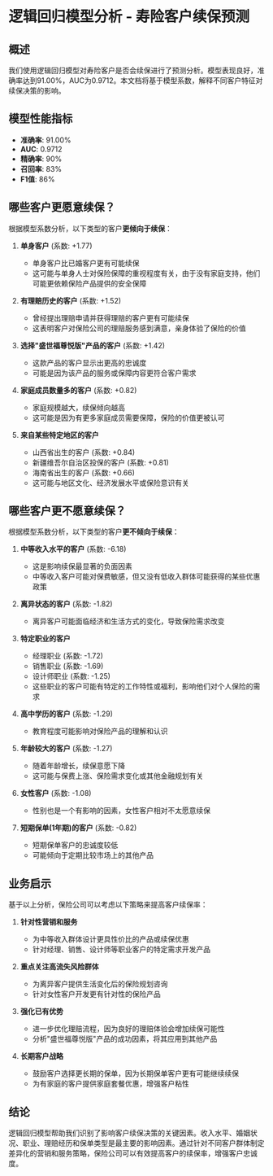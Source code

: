 # 逻辑回归模型分析 - 寿险客户续保预测

## 概述

我们使用逻辑回归模型对寿险客户是否会续保进行了预测分析。模型表现良好，准确率达到91.00%，AUC为0.9712。本文档将基于模型系数，解释不同客户特征对续保决策的影响。

## 模型性能指标

- **准确率**: 91.00%
- **AUC**: 0.9712
- **精确率**: 90%
- **召回率**: 83%
- **F1值**: 86%

## 哪些客户更愿意续保？

根据模型系数分析，以下类型的客户**更倾向于续保**：

1. **单身客户** (系数: +1.77)
   - 单身客户比已婚客户更有可能续保
   - 这可能与单身人士对保险保障的重视程度有关，由于没有家庭支持，他们可能更依赖保险产品提供的安全保障

2. **有理赔历史的客户** (系数: +1.52)
   - 曾经提出理赔申请并获得理赔的客户更有可能续保
   - 这表明客户对保险公司的理赔服务感到满意，亲身体验了保险的价值

3. **选择"盛世福尊悦版"产品的客户** (系数: +1.42)
   - 这款产品的客户显示出更高的忠诚度
   - 可能是因为该产品的服务或保障内容更符合客户需求

4. **家庭成员数量多的客户** (系数: +0.82)
   - 家庭规模越大，续保倾向越高
   - 这可能是因为有更多家庭成员需要保障，保险的价值更被认可

5. **来自某些特定地区的客户**
   - 山西省出生的客户 (系数: +0.84)
   - 新疆维吾尔自治区投保的客户 (系数: +0.81)
   - 海南省出生的客户 (系数: +0.66)
   - 这可能与地区文化、经济发展水平或保险意识有关

## 哪些客户更不愿意续保？

根据模型系数分析，以下类型的客户**更不倾向于续保**：

1. **中等收入水平的客户** (系数: -6.18)
   - 这是影响续保最显著的负面因素
   - 中等收入客户可能对保费敏感，但又没有低收入群体可能获得的某些优惠政策

2. **离异状态的客户** (系数: -1.82)
   - 离异客户可能面临经济和生活方式的变化，导致保险需求改变

3. **特定职业的客户**
   - 经理职业 (系数: -1.72)
   - 销售职业 (系数: -1.69)
   - 设计师职业 (系数: -1.25)
   - 这些职业的客户可能有特定的工作特性或福利，影响他们对个人保险的需求

4. **高中学历的客户** (系数: -1.29)
   - 教育程度可能影响对保险产品的理解和认识

5. **年龄较大的客户** (系数: -1.27)
   - 随着年龄增长，续保意愿下降
   - 这可能与保费上涨、保险需求变化或其他金融规划有关

6. **女性客户** (系数: -1.08)
   - 性别也是一个有影响的因素，女性客户相对不太愿意续保

7. **短期保单(1年期)的客户** (系数: -0.82)
   - 短期保单客户的忠诚度较低
   - 可能倾向于定期比较市场上的其他产品

## 业务启示

基于以上分析，保险公司可以考虑以下策略来提高客户续保率：

1. **针对性营销和服务**
   - 为中等收入群体设计更具性价比的产品或续保优惠
   - 针对经理、销售、设计师等职业客户的特定需求开发产品

2. **重点关注高流失风险群体**
   - 为离异客户提供生活变化后的保险规划咨询
   - 针对女性客户开发更有针对性的保险产品

3. **强化已有优势**
   - 进一步优化理赔流程，因为良好的理赔体验会增加续保可能性
   - 分析"盛世福尊悦版"产品的成功因素，将其应用到其他产品

4. **长期客户战略**
   - 鼓励客户选择更长期的保单，因为长期保单客户更有可能继续续保
   - 为有家庭的客户提供家庭套餐优惠，增强客户粘性

## 结论

逻辑回归模型帮助我们识别了影响客户续保决策的关键因素。收入水平、婚姻状况、职业、理赔经历和保单类型是最主要的影响因素。通过针对不同客户群体制定差异化的营销和服务策略，保险公司可以有效提高客户的续保率，增强客户忠诚度。 
